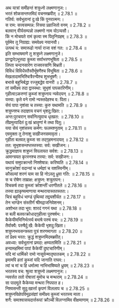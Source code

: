 

  
अथ यात्रां समीहन्तं शत्रुध्नो लक्ष्मणानुज:।  
भरतं शोकसन्तप्तमिदं वचनमब्रवीत् ॥ 2.78.1 ॥   
गतिर्य: सर्वभूतानां दु:खे किं पुनरात्मन:।  
स राम: सत्त्वसम्पन्न: स्त्रिया प्रव्राजितो वनम् ॥ 2.78.2 ॥   
बलवान् वीर्यसम्पन्नो लक्ष्मणो नाम योऽप्यसौ।  
किं न मोचयते रामं कृत्वा स्म पितृनिग्रहम् ॥ 2.78.3 ॥   
पूर्वमेव तु निग्राह्य: समवेक्ष्य नयानयौ।  
उत्पथं य: समारूढो नार्या राजा वशं गत: ॥ 2.78.4 ॥   
इति सम्भाषमाणे तु शत्रुघ्ने लक्ष्मणानुजे।  
प्राग्द्वारेऽभूत्तदा कुब्जा सर्वाभरणभूषिता ॥ 2.78.5 ॥   
लिप्ता चन्दनसारेण राजवस्त्राणि बिभ्रती।  
विविधं विविधैस्तैस्तैर्भूषणैश्च विभूषिता ॥ 2.78.6 ॥   
मेखलादामभिश्चित्रैरन्यैश्च शुभभूषणै:।  
बभासे बहुभिर्बद्धा रज्जुबद्धेव वानरी ॥ 2.78.7 ॥   
तां समीक्ष्य तदा द्वास्स्था: सुभृशं पापकारिणीम्।  
गृहीत्वाऽकरुणां कुब्जां शत्रुघ्नाय न्यवेदयन् ॥ 2.78.8 ॥   
यस्या: कृते वने रामो न्यस्तदेहश्च व: पिता।  
सेयं पापा नृशंसा च तस्या: कुरु यथामति ॥ 2.78.9 ॥   
शत्रुघ्नश्च तदाज्ञाय वचनं भृशदु:खित:।  
अन्त:पुरचरान् सर्वानित्युवाच धृतव्रत: ॥ 2.78.10 ॥   
तीव्रमुत्पादितं दु:खं भ्रातॄणां मे तथा पितु:।  
यया सेयं नृशंसस्य कर्मण: फलमश्नुताम् ॥ 2.78.11 ॥   
एवमुक्ता तु तेनाशु सखीजनसमावृता।  
गृहीता बलवत् कुब्जा सा तद्गृहमनादयत् ॥ 2.78.12 ॥   
तत: सुभृशसन्तप्तस्तस्या: सर्व: सखीजन:।  
क्रुद्धमाज्ञाय शत्रुघ्नं विपलायत सर्वश: ॥ 2.78.13 ॥   
आमन्त्रयत कृत्स्नश्च तस्या: सर्व: सखीजन:।  
यथायं समुपक्रान्तो निश्शेषान्न: करिष्यति ॥ 2.78.14 ॥   
सानुक्रोशां वदान्यां च धर्मज्ञां च यशस्विनीम्।  
कौसल्यां शरणं याम सा हि नोऽस्तु ध्रुवा गति: ॥ 2.78.15 ॥   
स च रोषेण ताम्राक्ष: क्षत्रुघ्न: शत्रुतापन:।  
विचकर्ष तदा कुब्जां क्रोशन्तीं धरणीतले ॥ 2.78.16 ॥   
तस्या ह्याकृष्यमाणाया मन्थरायास्ततस्तत:।  
चित्रं बहुविधं भाण्डं पृथिव्यां तद्व्यशीर्यत ॥ 2.78.17 ॥   
तेन भाण्डेन संस्तीर्णं श्रीमद्राजनिवेशनम्।  
अशोभत तदा भूय: शारदं गगनं यथा ॥ 2.78.18 ॥   
स बली बलवत्क्रोधाद्गृहीत्वा पुरुषर्षभ:।  
कैकेयीमभिनिर्भर्त्स्य बभाषे परुषं वच: ॥ 2.78.19 ॥   
तैर्वाक्यै: परुषैर्दु:खै: कैकेयी भृशदु:खिता।  
शत्रुघ्नभयसन्त्रस्ता पुत्रं शरणमागता ॥ 2.78.20 ॥   
तां प्रेक्ष्य भरत: क्रुद्धं शत्रुघ्नमिदमब्रवीत्।  
अवध्या: सर्वभूतानां प्रमदा: क्षम्यतामिति ॥ 2.78.21 ॥   
हन्यामहमिमां पापां कैकेयीं दुष्टचारिणीम्।  
यदि मां धार्मिको रामो नासूयेन्मातृघातकम् ॥ 2.78.22 ॥   
इमामपि हतां कुब्जां यदि जानाति राघव:।  
त्वां च मां च हि धर्मात्मा नाभिभाषिष्यते ध्रुवम् ॥ 2.78.23 ॥   
भरतस्य वच: श्रुत्वा शत्रुघ्नो लक्ष्मणानुज:।  
न्यवर्त्तत ततो रोषात्तां मुमोच च मन्थराम् ॥ 2.78.24 ॥   
सा पादमूले कैकेय्या मन्थरा निपपात ह।  
निश्वसन्ती सुदु:खार्त्ता कृपणं विललाप च ॥ 2.78.25 ॥   
शत्रुघ्नविक्षेपविमूढसंज्ञां समीक्ष्य कुब्जां भरतस्य माता।  
शनै: समाश्वासयदार्त्तरूपां क्रौञ्चीं विलग्नामिव वीक्षमाणाम् ॥ 2.78.26 ॥   
